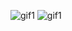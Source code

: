 
![gif1](https://user-images.githubusercontent.com/82534529/218003790-284527a4-a9de-45d1-b87b-38c84d569923.gif)
![gif1](https://user-images.githubusercontent.com/82534529/218003853-fe645eb5-6338-470d-b2a7-ec45a60c8839.gif)
